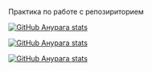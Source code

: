 Практика по работе с репозириторием 


[![GitHub Анурага stats](https://github-readme-stats.vercel.app/api?username=Tonkorg&show_icons=true&theme=gruvbox&text_color=##000000)](https://github.com/anuraghazra/github-readme-stats)

[![GitHub Анурага stats](https://github-readme-stats.vercel.app/api?username=ihunter-win&show_icons=true&theme=gruvbox&text_color=#08d80c)](https://github.com/anuraghazra/github-readme-stats)

[![GitHub Анурага stats](https://github-readme-stats.vercel.app/api?username=Infalls&show_icons=true&theme=gruvbox&text_color=#08d80c)](https://github.com/anuraghazra/github-readme-stats)
